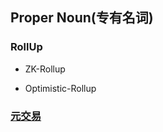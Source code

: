 ## Proper Noun(专有名词)

### RollUp

* ZK-Rollup

* Optimistic-Rollup

### [元交易](https://www.chainnews.com/articles/526361116512.htm)